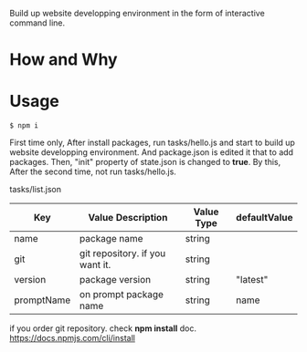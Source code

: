 Build up website developping environment in the form of interactive command line.

# How and Why

# Usage

```
$ npm i
```

First time only, After install packages, run tasks/hello.js and start to build up website developping environment.
And package.json is edited it that to add packages.
Then, "init" property of state.json is changed to **true**.
By this, After the second time, not run tasks/hello.js.

tasks/list.json

| Key        | Value Description               | Value Type | defaultValue |
|------------|---------------------------------|------------|--------------|
| name       | package name                    | string     |              |
| git        | git repository. if you want it. | string     |              |
| version    | package version                 | string     | "latest"     |
| promptName | on prompt package name          | string     | name         |

if you order git repository. check **npm install** doc.
https://docs.npmjs.com/cli/install
